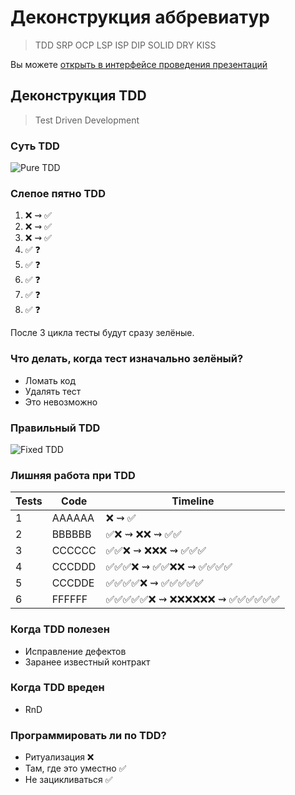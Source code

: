 # Деконструкция аббревиатур

> TDD SRP OCP LSP ISP DIP SOLID DRY KISS

Вы можете [открыть в интерфейсе проведения презентаций](https://nin-jin.github.io/slides/abbr/)

## Деконструкция TDD

> Test Driven Development

### Суть TDD

![Pure TDD](https://habrastorage.org/webt/m7/wm/ts/m7wmts_olawooeqs5kcduncwgyy.png)

### Слепое пятно TDD

1. ❌ ⇝ ✅
2. ❌ ⇝ ✅
3. ❌ ⇝ ✅
4. ✅ ❓
5. ✅ ❓
6. ✅ ❓
7. ✅ ❓
8. ✅ ❓

После 3 цикла тесты будут сразу зелёные.

### Что делать, когда тест изначально зелёный?

- Ломать код
- Удалять тест
- Это невозможно

### Правильный TDD

![Fixed TDD](https://habrastorage.org/webt/r4/zf/fw/r4zffwtbquxcqfn19uu6qx9ij1i.png)

### Лишняя работа при TDD

| Tests | Code   | Timeline
|-------|--------|--------------------------
| 1     | AAAAAA | ❌ ⇝ ✅
| 2     | BBBBBB | ✅❌ ⇝ ❌❌ ⇝ ✅✅
| 3     | CCCCCC | ✅✅❌ ⇝ ❌❌❌ ⇝ ✅✅✅
| 4     | CCCDDD | ✅✅✅❌ ⇝ ✅✅❌❌ ⇝ ✅✅✅✅
| 5     | CCCDDE | ✅✅✅✅❌ ⇝ ✅✅✅✅✅
| 6     | FFFFFF | ✅✅✅✅✅❌ ⇝ ❌❌❌❌❌❌ ⇝ ✅✅✅✅✅✅

### Когда TDD полезен

- Исправление дефектов
- Заранее известный контракт

### Когда TDD вреден

- RnD

### Программировать ли по TDD?

- Ритуализация ❌
- Там, где это уместно ✅
- Не зацикливаться ✅
